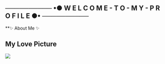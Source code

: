 ## ────────── •● W E L C O M E - T O - M Y - P R O F I L E ●• ──────────

**✨ About Me ✨


## My Love Picture
![](https://cdn.discordapp.com/attachments/831877886680104971/905424865190899723/Konachan.com_-_323955_sample.jpg)
